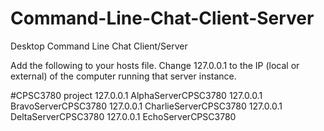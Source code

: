 # Command-Line-Chat-Client-Server
Desktop Command Line Chat Client/Server

Add the following to your hosts file. Change 127.0.0.1 to the IP (local or external) of the computer running that server instance.

#CPSC3780 project
127.0.0.1 AlphaServerCPSC3780
127.0.0.1 BravoServerCPSC3780
127.0.0.1 CharlieServerCPSC3780
127.0.0.1 DeltaServerCPSC3780
127.0.0.1 EchoServerCPSC3780
